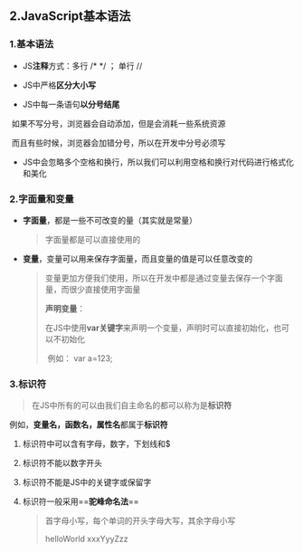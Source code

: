 ## 2.JavaScript基本语法

### 1.基本语法

- JS**注释**方式：多行 /*      */ ； 单行 //

- JS中严格**区分大小写**

- JS中每一条语句**以分号结尾**

​         如果不写分号，浏览器会自动添加，但是会消耗一些系统资源

​         而且有些时候，浏览器会加错分号，所以在开发中分号必须写

- JS中会忽略多个空格和换行，所以我们可以利用空格和换行对代码进行格式化和美化



### 2.字面量和变量

- **字面量**，都是一些不可改变的量（其实就是常量）   

  > 字面量都是可以直接使用的



- **变量**，变量可以用来保存字面量，而且变量的值是可以任意改变的

  > 变量更加方便我们使用，所以在开发中都是通过变量去保存一个字面量，而很少直接使用字面量
  >
  > **声明变量**：
  >
  > ​       在JS中使用**var关键字**来声明一个变量，声明时可以直接初始化，也可以不初始化
  >
  > ​     例如： var a=123;

 	

### 3.标识符

> 在JS中所有的可以由我们自主命名的都可以称为是**标识符**

​    例如，**变量名，函数名，属性名**都属于**标识符**

1. 标识符中可以含有字母，数字，下划线和$

2. 标识符不能以数字开头

3. 标识符不能是JS中的关键字或保留字

4. 标识符一般采用==**驼峰命名法**==

   >  首字母小写，每个单词的开头字母大写，其余字母小写
   >
   >   helloWorld  xxxYyyZzz

​    